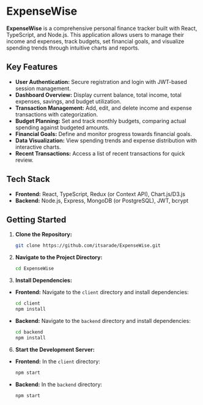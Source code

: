 # ExpenseWise

**ExpenseWise** is a comprehensive personal finance tracker built with React, TypeScript, and Node.js. This application allows users to manage their income and expenses, track budgets, set financial goals, and visualize spending trends through intuitive charts and reports.

## Key Features
- **User Authentication:** Secure registration and login with JWT-based session management.
- **Dashboard Overview:** Display current balance, total income, total expenses, savings, and budget utilization.
- **Transaction Management:** Add, edit, and delete income and expense transactions with categorization.
- **Budget Planning:** Set and track monthly budgets, comparing actual spending against budgeted amounts.
- **Financial Goals:** Define and monitor progress towards financial goals.
- **Data Visualization:** View spending trends and expense distribution with interactive charts.
- **Recent Transactions:** Access a list of recent transactions for quick review.

## Tech Stack
- **Frontend:** React, TypeScript, Redux (or Context API), Chart.js/D3.js
- **Backend:** Node.js, Express, MongoDB (or PostgreSQL), JWT, bcrypt

## Getting Started
1. **Clone the Repository:**
   
   ```bash
   git clone https://github.com/itsarade/ExpenseWise.git

3. **Navigate to the Project Directory:**
   
   ```bash
   cd ExpenseWise

5. **Install Dependencies:**
- **Frontend:**
  Navigate to the `client` directory and install dependencies:
  
     ```bash
     cd client
     npm install

- **Backend:**
  Navigate to the `backend` directory and install dependencies:
  
    ```bash
    cd backend
    npm install

6. **Start the Development Server:**
- **Frontend:**
  In the `client` directory:
  
  ```bash
  npm start

- **Backend:**
  In the `backend` directory:
  ```bash
  npm start
